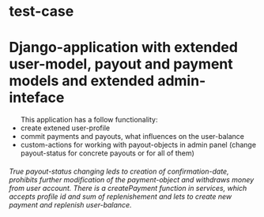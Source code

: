 # test-case
<h1>Django-application with extended user-model, payout and payment models and extended admin-inteface</h1>

<ul>This application has a follow functionality:
  <li>create extened user-profile</li>
  <li>commit payments and payouts, what influences on the user-balance</li>
  <li>custom-actions for working with payout-objects in admin panel
  (change payout-status for concrete payouts or for all of them)</li>
</ul>

<h6>True payout-status changing leds to creation of confirmation-date, prohibits further modification of the payment-object and
withdraws money from user account.
There is a createPayment function in services, which accepts profile id and sum of replenishement
and lets to create new payment and replenish user-balance.</h6>
